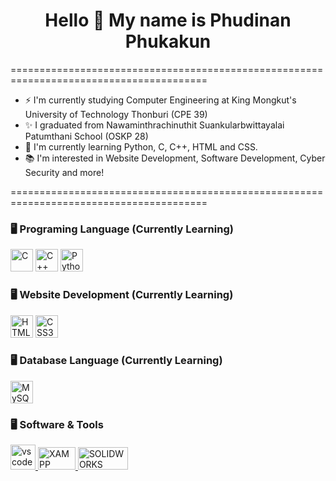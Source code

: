 <div align="center">
  <h1>Hello 👋 My name is Phudinan Phukakun</h1>    
</div>

========================================================================================

* ⚡ I'm currently studying Computer Engineering at King Mongkut's University of Technology Thonburi (CPE 39)<br>
* ✨ I graduated from Nawaminthrachinuthit Suankularbwittayalai Patumthani School (OSKP 28)<br>
* 🌱 I'm currently learning Python, C, C++, HTML and CSS.<br>
* 📚 I'm interested in Website Development, Software Development, Cyber Security and more!<br>

========================================================================================


### 🖥 Programing Language (Currently Learning)

<p align="left">
<a href="https://docs.microsoft.com/en-us/cpp/?view=msvc-170" target="_blank" rel="noreferrer"><img src="https://raw.githubusercontent.com/danielcranney/readme-generator/main/public/icons/skills/c-colored.svg" width="36" height="36" alt="C" /></a>
<a href="https://docs.microsoft.com/en-us/cpp/?view=msvc-170" target="_blank" rel="noreferrer"><img src="https://raw.githubusercontent.com/danielcranney/readme-generator/main/public/icons/skills/cplusplus-colored.svg" width="36" height="36" alt="C++" /></a>
<a href="https://www.python.org/" target="_blank" rel="noreferrer"><img src="https://raw.githubusercontent.com/danielcranney/readme-generator/main/public/icons/skills/python-colored.svg" width="36" height="36" alt="Python" /></a>
</p>

### 🖥 Website Development (Currently Learning)
<a href="https://developer.mozilla.org/en-US/docs/Glossary/HTML5" target="_blank" rel="noreferrer"><img src="https://raw.githubusercontent.com/danielcranney/readme-generator/main/public/icons/skills/html5-colored.svg" width="36" height="36" alt="HTML5" /></a>
<a href="https://www.w3.org/TR/CSS/#css" target="_blank" rel="noreferrer"><img src="https://raw.githubusercontent.com/danielcranney/readme-generator/main/public/icons/skills/css3-colored.svg" width="36" height="36" alt="CSS3" /></a>

### 🖥 Database Language (Currently Learning)
<a href="https://www.mysql.com/" target="_blank" rel="noreferrer"><img src="https://raw.githubusercontent.com/danielcranney/readme-generator/main/public/icons/skills/mysql-colored.svg" width="36" height="36" alt="MySQL" /></a>

### 🖥 Software & Tools

<a href="https://code.visualstudio.com/" target="_blank" rel="noreferrer">
  <img src="https://cdn.worldvectorlogo.com/logos/visual-studio-code-1.svg" alt="vscode" width="40" height="40"/>
</a>
<a href="https://www.apachefriends.org/index.html" target="_blank" rel="noreferrer">
  <img src="https://www.apachefriends.org/images/xampp-logo-ac950edf.svg" width="60" height="36" alt="XAMPP"/>
</a><a href="https://www.solidworks.com/" target="_blank" rel="noreferrer">
  <img src="https://cdn.worldvectorlogo.com/logos/solidworks.svg" width="80" height="36" alt="SOLIDWORKS" />
</a>

